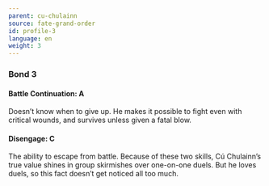 ```yaml
---
parent: cu-chulainn
source: fate-grand-order
id: profile-3
language: en
weight: 3
---
```


### Bond 3

#### Battle Continuation: A

Doesn’t know when to give up. He makes it possible to fight even with critical wounds, and survives unless given a fatal blow.

#### Disengage: C

The ability to escape from battle.
Because of these two skills, Cú Chulainn’s true value shines in group skirmishes over one-on-one duels. But he loves duels, so this fact doesn’t get noticed all too much.
